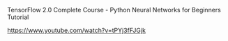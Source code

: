 TensorFlow 2.0 Complete Course - Python Neural Networks for Beginners Tutorial

https://www.youtube.com/watch?v=tPYj3fFJGjk
